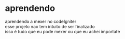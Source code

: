 # aprendendo
aprendendo a mexer no codeIgniter<br>
esse projeto nao tem intuito de ser finalizado<br>
isso é tudo que eu pode mexer ou que eu achei importate 
